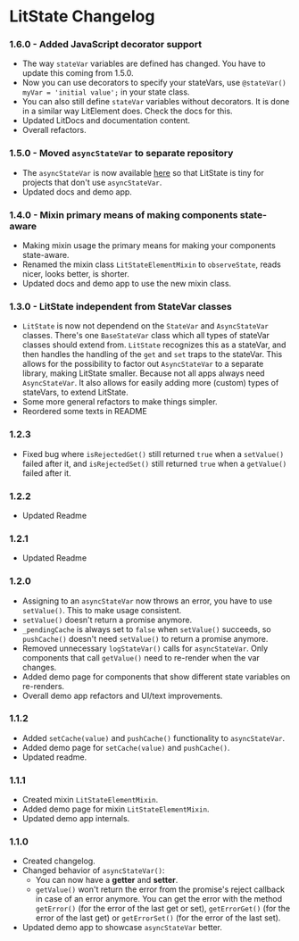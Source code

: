 # LitState Changelog


### 1.6.0 - Added JavaScript decorator support

- The way `stateVar` variables are defined has changed. You have to update this
  coming from 1.5.0.
- Now you can use decorators to specify your stateVars, use `@stateVar() myVar
  = 'initial value';` in your state class.
- You can also still define `stateVar` variables without decorators. It is done
  in a similar way LitElement does. Check the docs for this.
- Updated LitDocs and documentation content.
- Overall refactors.


### 1.5.0 - Moved `asyncStateVar` to separate repository

- The `asyncStateVar` is now available [here](https://github.com/gitaarik/lit-state-async-state-var)
  so that LitState is tiny for projects that don't use `asyncStateVar`.
- Updated docs and demo app.


### 1.4.0 - Mixin primary means of making components state-aware

- Making mixin usage the primary means for making your components state-aware.
- Renamed the mixin class `LitStateElementMixin` to `observeState`, reads
  nicer, looks better, is shorter.
- Updated docs and demo app to use the new mixin class.


### 1.3.0 - LitState independent from StateVar classes

- `LitState` is now not dependend on the `StateVar` and `AsyncStateVar`
  classes. There's one `BaseStateVar` class which all types of stateVar classes
  should extend from. `LitState` recognizes this as a stateVar, and then
  handles the handling of the `get` and `set` traps to the stateVar. This
  allows for the possibility to factor out `AsyncStateVar` to a separate
  library, making LitState smaller. Because not all apps always need
  `AsyncStateVar`. It also allows for easily adding more (custom) types of
  stateVars, to extend LitState.
- Some more general refactors to make things simpler.
- Reordered some texts in README


### 1.2.3

- Fixed bug where `isRejectedGet()` still returned `true` when a `setValue()`
  failed after it, and `isRejectedSet()` still returned `true` when a
  `getValue()` failed after it.


### 1.2.2

- Updated Readme


### 1.2.1

- Updated Readme


### 1.2.0

- Assigning to an `asyncStateVar` now throws an error, you have to use
  `setValue()`. This to make usage consistent.
- `setValue()` doesn't return a promise anymore.
- `_pendingCache` is always set to `false` when `setValue()` succeeds, so
  `pushCache()` doesn't need `setValue()` to return a promise anymore.
- Removed unnecessary `logStateVar()` calls for `asyncStateVar`. Only
  components that call `getValue()` need to re-render when the var changes.
- Added demo page for components that show different state variables on
  re-renders.
- Overall demo app refactors and UI/text improvements.


### 1.1.2

- Added `setCache(value)` and `pushCache()` functionality to `asyncStateVar`.
- Added demo page for `setCache(value)` and `pushCache()`.
- Updated readme.


### 1.1.1

- Created mixin `LitStateElementMixin`.
- Added demo page for mixin `LitStateElementMixin`.
- Updated demo app internals.


### 1.1.0

- Created changelog.
- Changed behavior of `asyncStateVar()`:
    - You can now have a **getter** and **setter**.
    - `getValue()` won't return the error from the promise's reject callback in
      case of an error anymore. You can get the error with the method
      `getError()` (for the error of the last get or set), `getErrorGet()` (for
      the error of the last get) or `getErrorSet()` (for the error of the last
      set).
- Updated demo app to showcase `asyncStateVar` better.
